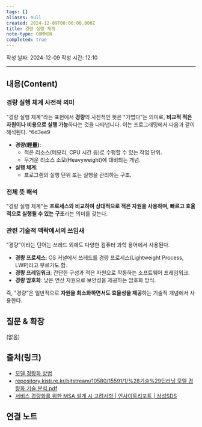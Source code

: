 ```yaml
---
tags: []
aliases: null
created: 2024-12-09T00:00:00.000Z
title: 경량 실행 체계
note-type: COMMON
completed: true
---
```

작성 날짜: 2024-12-09
작성 시간: 12:10


----
## 내용(Content)

### 경량 실행 체계 사전적 의미

"경량 실행 체계"라는 표현에서 **경량**의 사전적인 뜻은 "가볍다"는 의미로, **비교적 적은 자원이나 비용으로 실행 가능**하다는 것을 나타냅니다. 이는 프로그래밍에서 다음과 같이 해석된다. ^6d3ee9

- **경량(輕量)**:
    - 적은 리소스(메모리, CPU 시간 등)로 수행할 수 있는 작업 단위.
    - 무거운 리소스 소모(Heavyweight)에 대비되는 개념.
- **실행 체계**:
    - 프로그램의 실행 단위 또는 실행을 관리하는 구조.

### 전체 뜻 해석

"경량 실행 체계"는 **프로세스와 비교하여 상대적으로 적은 자원을 사용하며, 빠르고 효율적으로 실행될 수 있는 구조**라는 의미를 갖는다.

### 관련 기술적 맥락에서의 쓰임새

"경량"이라는 단어는 쓰레드 외에도 다양한 컴퓨터 과학 용어에서 사용된다.

- **경량 프로세스**: OS 커널에서 쓰레드를 경량 프로세스(Lightweight Process, LWP)라고 부르기도 함.
- **경량 프레임워크**: 간단한 구성과 적은 자원으로 작동하는 소프트웨어 프레임워크.
- **경량 암호화**: 낮은 연산 자원으로 보안성을 제공하는 암호화 방식.

즉, "경량"은 일반적으로 **자원을 최소화하면서도 효율성을 제공**하는 기술적 개념에서 사용한다.

## 질문 & 확장

(없음)

## 출처(링크)

- [모델 경량화 방법](https://velog.io/@pnuaid1020/%EB%AA%A8%EB%8D%B8-%EA%B2%BD%EB%9F%89%ED%99%94-%EB%B0%A9%EB%B2%95)
- [repository.kisti.re.kr/bitstream/10580/15591/1/%28기술%29딥러닝 모델 경량화 기술 분석.pdf](https://repository.kisti.re.kr/bitstream/10580/15591/1/%28%EA%B8%B0%EC%88%A0%29%EB%94%A5%EB%9F%AC%EB%8B%9D%20%EB%AA%A8%EB%8D%B8%20%EA%B2%BD%EB%9F%89%ED%99%94%20%EA%B8%B0%EC%88%A0%20%EB%B6%84%EC%84%9D.pdf)
- [서비스 경량화를 위한 MSA 설계 시 고려사항 \| 인사이트리포트 \| 삼성SDS](https://www.samsungsds.com/kr/insights/1239180_4627.html)

## 연결 노트










